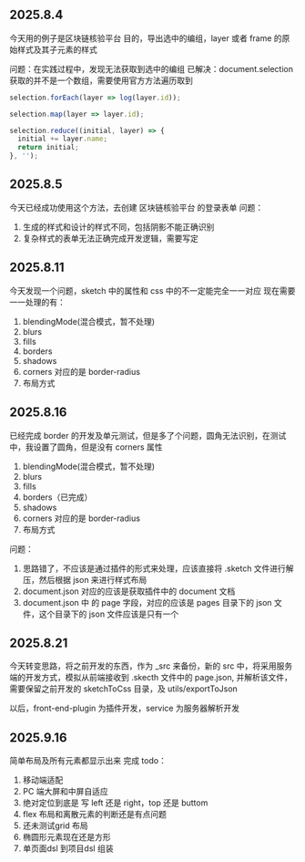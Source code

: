 ## 2025.8.4

今天用的例子是区块链核验平台
目的，导出选中的编组，layer 或者 frame 的原始样式及其子元素的样式

问题：在实践过程中，发现无法获取到选中的编组
已解决：document.selection 获取的并不是一个数组，需要使用官方方法遍历取到

```js
selection.forEach(layer => log(layer.id));

selection.map(layer => layer.id);

selection.reduce((initial, layer) => {
  initial += layer.name;
  return initial;
}, '');
```

## 2025.8.5

今天已经成功使用这个方法，去创建 区块链核验平台 的登录表单
问题：

1. 生成的样式和设计的样式不同，包括阴影不能正确识别
2. 复杂样式的表单无法正确完成开发逻辑，需要写定

## 2025.8.11

今天发现一个问题，sketch 中的属性和 css 中的不一定能完全一一对应
现在需要一一处理的有：

1. blendingMode(混合模式，暂不处理)
2. blurs
3. fills
4. borders
5. shadows
6. corners 对应的是 border-radius
7. 布局方式

## 2025.8.16

已经完成 border 的开发及单元测试，但是多了个问题，圆角无法识别，在测试中，我设置了圆角，但是没有 corners 属性

1. blendingMode(混合模式，暂不处理)
2. blurs
3. fills
4. borders（已完成）
5. shadows
6. corners 对应的是 border-radius
7. 布局方式

问题：

1. 思路错了，不应该是通过插件的形式来处理，应该直接将 .sketch 文件进行解压，然后根据 json 来进行样式布局
2. document.json 对应的应该是获取插件中的 document 文档
3. document.json 中 的 page 字段，对应的应该是 pages 目录下的 json 文件，这个目录下的 json 文件应该是只有一个

## 2025.8.21

今天转变思路，将之前开发的东西，作为 _src 来备份，新的 src 中，将采用服务端的开发方式，模拟从前端接收到 .skecth 文件中的 page.json, 并解析该文件，需要保留之前开发的 sketchToCss 目录，及 utils/exportToJson

以后，front-end-plugin 为插件开发，service 为服务器解析开发


## 2025.9.16
简单布局及所有元素都显示出来 完成
todo：
1. 移动端适配
2. PC 端大屏和中屏自适应
3. 绝对定位到底是 写 left 还是 right，top 还是 buttom
4. flex 布局和离散元素的判断还是有点问题
5. 还未测试grid 布局
7. 椭圆形元素现在还是方形
8. 单页面dsl 到项目dsl 组装
